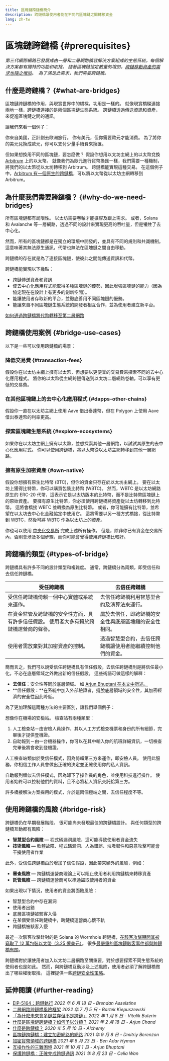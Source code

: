 ```yaml
---
title: 區塊鏈跨鏈橋簡介
description: 跨鏈橋讓使用者能在不同的區塊鏈之間轉移資金
lang: zh-tw
---
```


# 區塊鏈跨鏈橋 \{#prerequisites}

_第三代網際網路已發展成由一層和二層網路擴容解決方案組成的生態系統，每個解決方案都有獨特的功能和取捨。 隨著區塊鏈協定數量的增加，[跨鏈移動資產的需求也隨之增加](<https://dune.xyz/eliasimos/Bridge-Away-(from-Ethereum)>)。  為了滿足此需求，我們需要跨鏈橋。_

<Divider />

## 什麼是跨鏈橋？ \{#what-are-bridges}

區塊鏈跨鏈橋的作用，與現實世界中的橋樑，功用是一樣的。 就像現實橋樑連接兩地一樣，跨鏈橋連接的是兩個區塊鏈生態系統。 跨鏈橋透過傳送資訊和資產，來促進區塊鏈之間的通訊。

讓我們來看一個例子：

你來自美國，正計劃去歐洲旅行。 你有美元，但你需要歐元才能消費。 為了將你的美元兌換成歐元，你可以支付少量手續費來換匯。

但如果想換用不同的區塊鏈，要怎麼做？ 假設你想用以太坊主網上的以太幣兌換 [Arbitrum](https://arbitrum.io/) 上的以太幣。 就像我們為歐元進行貨幣換匯一樣，我們需要一種機制，將我們的以太幣從以太坊轉移到 Arbitrum。 跨鏈橋能實現這種交易。 在這個例子中，[Arbitrum 有一個原生的跨鏈橋](https://bridge.arbitrum.io/)，可以將以太幣從以太坊主網轉移到 Arbitrum。

## 為什麼我們需要跨鏈橋？ \{#why-do-we-need-bridges}

所有區塊鏈都有局限性。 以太坊需要卷軸才能擴容及跟上需求。 或者，Solana 和 Avalanche 等一層網路，透過不同的設計來實現更高的吞吐量，但是犧牲了去中心化。

然而，所有的區塊鏈都是在獨立的環境中開發的，並具有不同的規則和共識機制。 這意味著其無法原生通訊，代幣也無法在區塊鏈之間自由移動。

跨鏈橋的存在就是為了連接區塊鏈，使彼此之間能傳送資訊和代幣。

跨鏈橋能實現以下幾點：

- 跨鏈傳送資產和資訊
- 使去中心化應用程式能取得多種區塊鏈的優勢，因此增強區塊鏈的能力（因為協定現在在設計上有更多的創新空間）。
- 能讓使用者存取新的平台，並徹底善用不同區塊鏈的優勢。
- 能讓來自不同區塊鏈生態系統的開發者相互合作，並為使用者建立新平台。

[如何通過跨鏈橋將代幣轉移至第二層網路](/guides/how-to-use-a-bridge/)

<Divider />

## 跨鏈橋使用案例 \{#bridge-use-cases}

以下是一些可以使用跨鏈橋的場景：

### 降低交易費 \{#transaction-fees}

假設你在以太坊主網上擁有以太幣，但想要以更便宜的交易費來探索不同的去中心化應用程式。 將你的以太幣從主網跨鏈傳送到以太坊二層網路卷軸，可以享有更低的交易費。

### 在其他區塊鏈上的去中心化應用程式 \{#dapps-other-chains}

假設你一直在以太坊主網上使用 Aave 借出泰達幣，但在 Polygon 上使用 Aave 借出泰達幣的利率更高。

### 探索區塊鏈生態系統 \{#explore-ecosystems}

如果你在以太坊主網上擁有以太幣，並想探索其他一層網路，以試試其原生的去中心化應用程式。 你可以使用跨鏈橋，將以太幣從以太坊主網轉移到其他一層網路。

### 擁有原生加密資產 \{#own-native}

假設你想擁有原生比特幣 (BTC)，但你的資金只存在於以太坊主網上。 要在以太坊上獲得比特幣，你可以購買包裝比特幣 (WBTC)。 然而，WBTC 是以太坊網路原生的 ERC-20 代幣，這表示它是以太坊版本的比特幣，而不是比特幣區塊鏈上的原始資產。 要擁有原生比特幣，你必須使用跨鏈橋將資產從以太坊轉移到比特幣。 這將會橋接 WBTC 並轉換為原生比特幣。 或者，你可能擁有比特幣，並希望在以太坊去中心化金融協定中使用它。 這將需要以另一種方式橋接，從比特幣到 WBTC，然後可將 WBTC 作為以太坊上的資產。

<InfoBanner shouldCenter emoji=":bulb:">
  你也可以使用 <a href="/get-eth/">中央化交易所</a> 完成上述所有操作。 但是，除非你已有資金在交易所內，否則會涉及多個步驟，而你可能會覺得使用跨鏈橋比較好。
</InfoBanner>

<Divider />

## 跨鏈橋的類型 \{#types-of-bridge}

跨鏈橋具有許多不同的設計類型和複雜度。 通常，跨鏈橋分為兩類，即受信任和去信任跨鏈橋。

| 受任跨鏈橋                                                                              | 去信任跨鏈橋                                               |
| --------------------------------------------------------------------------------------- | ---------------------------------------------------------- |
| 受信任跨鏈橋倚賴一個中心實體或系統來運作。                                              | 去信任跨鏈橋利用智慧型合約及演算法來運行。                 |
| 在資金監管及跨鏈橋的安全性方面，具有許多信任假設。 使用者大多有賴於跨鏈橋運營商的聲譽。 | 屬於去信任，即跨鏈橋的安全性與底層區塊鏈的安全性相同。     |
| 使用者需放棄對其加密資產的控制。                                                        | 透過智慧型合約，去信任跨鏈橋讓使用者能繼續控制他們的資金。 |

簡而言之，我們可以說受信任跨鏈橋具有信任假設，去信任跨鏈橋則是將信任最小化，不必在底層領域之外做出新的信任假設。 這些術語可做這樣的解釋：

- **去信任**：安全性等同於底層領域。 如 [Arjun Bhuptani 在本文中所述。](https://medium.com/connext/the-interoperability-trilemma-657c2cf69f17)
- **信任假設：**在系統中加入外部驗證者，擺脫底層領域的安全性，其加密經濟的安全性因此降低。

為了更加理解這兩種方法的主要區別，讓我們舉個例子：

想像你在機場的安檢站。 檢查站有兩種類型：

1. 人工檢查站－由安檢人員操作，其以人工方式檢查機票和身份的所有細節，完畢後才提供登機證。
2. 自助報到－由一台機器操作，你可以在其中輸入你的航班詳細資訊，一切檢查完畢後將會收到登機證。

人工檢查站類似於受信任模式，因為倚賴第三方來運作，即安檢人員。 使用此服務，你相信工作人員會做出正確的決定並正確使用你的私人資訊。

自助報到類似去信任模式，因為卸下了操作員的角色，並使用科技進行操作。 使用者始終可以控制他們的資料，且不必將私人資訊交託給第三方。

許多橋接解決方案採用的模式，介於這兩個極端之間，去信任程度不等。

<Divider />

## 使用跨鏈橋的風險 \{#bridge-risk}

跨鏈橋仍在早期發展階段。 很可能尚未發現最佳的跨鏈橋設計。 與任何類型的跨鏈橋互動都有風險：

- **智慧型合約風險 —** 程式碼漏洞風險，這可能導致使用者資金流失
- **技術風險 —** 軟體故障、程式碼漏洞、人為錯誤、垃圾郵件和惡意攻擊可能會干擾使用者作業

此外，受信任跨鏈橋由於增加了信任假設，因此帶來額外的風險，例如：

- **審查風險 —** 跨鏈橋運營商理論上可以阻止使用者利用跨鏈橋來轉移資產
- **託管風險 —** 跨鏈橋運營商可以串通盜取使用者的資金

如果出現以下情況，使用者的資金將面臨風險：

- 智慧型合約中存在漏洞
- 使用者出錯
- 底層區塊鏈被駭客入侵
- 在某個受信任跨鏈橋中，跨鏈橋運營商心懷不軌
- 跨鏈橋被駭客入侵

最近一次駭客攻擊針對的是 Solana 的 Wormhole 跨鏈橋，[在駭客攻擊期間其被竊取了 12 萬包裝以太幣（3.25 億美元）](https://rekt.news/wormhole-rekt/)。 很多[最嚴重的區塊鏈駭客事件都與跨鏈橋有關](https://rekt.news/leaderboard/)。

跨鏈橋對於讓使用者加入以太坊二層網路至關重要，對於想要探索不同生態系統的使用者也是如此。 然而，與跨鏈橋互動涉及上述風險，使用者必須了解跨鏈橋做出了哪些權衡取捨。 這裡提供一些[跨鏈安全性策略](https://blog.debridge.finance/10-strategies-for-cross-chain-security-8ed5f5879946)。

<Divider />

## 延伸閱讀 \{#further-reading}

- [EIP-5164：跨鏈執行](https://ethereum-magicians.org/t/eip-5164-cross-chain-execution/9658) _2022 年 6 月 18 日 - Brendan Asselstine_
- [二層網路跨鏈橋風險框架](https://gov.l2beat.com/t/l2bridge-risk-framework/31) _2022 年 7 月 5 日 - Bartek Kiepuszewski_
- [「為什麼未來會多鏈並存但不是跨鏈」](https://old.reddit.com/r/ethereum/comments/rwojtk/ama_we_are_the_efs_research_team_pt_7_07_january/hrngyk8/) _2022 年 1 月 8 日 - Vitalik Buterin_
- [什麼是區塊鏈跨鏈橋？如何予以分類？](https://blog.li.finance/what-are-blockchain-bridges-and-how-can-we-classify-them-560dc6ec05fa) _2021 年 2 月 18 日 - Arjun Chand_
- [什麼是跨鏈橋？](https://www.alchemy.com/overviews/cross-chain-bridges) _2020 年 5 月 10 日 - Alchemy_
- [區塊鏈跨鏈橋：建立加密網路的網路](https://medium.com/1kxnetwork/blockchain-bridges-5db6afac44f8) _2021 年 9 月 8 日 - Dmitriy Berenzon_
- [加密貨幣領域的跨鏈橋](https://medium.com/chainsafe-systems/bridges-in-crypto-space-12e158f5fd1e) _2021 年 8 月 23 日 - Ben Adar Hyman_
- [互操作性的三難困境](https://medium.com/connext/the-interoperability-trilemma-657c2cf69f17) _2021 年 10 月 1 日 - Arjun Bhuptani_
- [保護跨鏈橋：正確完成跨鏈通訊](https://medium.com/dragonfly-research/secure-the-bridge-cross-chain-communication-done-right-part-i-993f76ffed5d) _2021 年 8 月 23 日 - Celia Wan_
